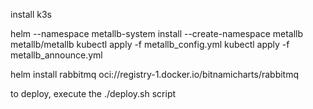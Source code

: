 install k3s

helm --namespace metallb-system install --create-namespace metallb metallb/metallb
kubectl apply -f metallb_config.yml
kubectl apply -f metallb_announce.yml

helm install rabbitmq oci://registry-1.docker.io/bitnamicharts/rabbitmq

to deploy, execute the ./deploy.sh script
